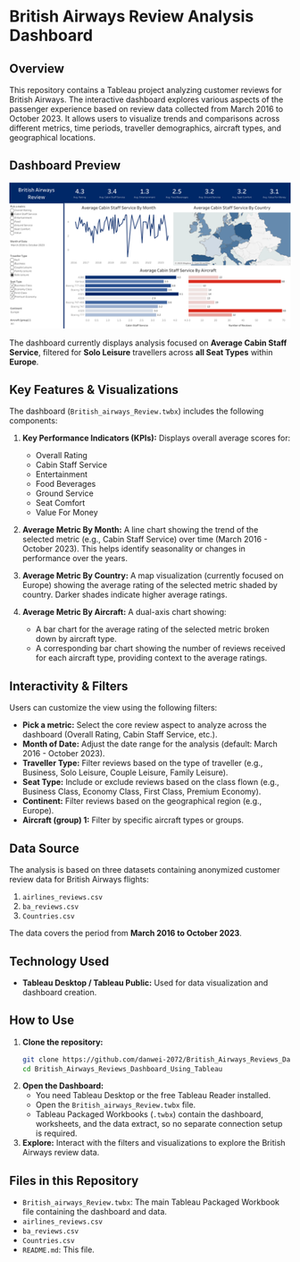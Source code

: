 # British Airways Review Analysis Dashboard

## Overview

This repository contains a Tableau project analyzing customer reviews for British Airways. The interactive dashboard explores various aspects of the passenger experience based on review data collected from March 2016 to October 2023. It allows users to visualize trends and comparisons across different metrics, time periods, traveller demographics, aircraft types, and geographical locations.

## Dashboard Preview

![British Airways Review Dashboard](https://github.com/danwei-2072/British_Airways_Reviews_Dashboard_Using_Tableau/blob/main/British_airways_Review.png)

The dashboard currently displays analysis focused on **Average Cabin Staff Service**, filtered for **Solo Leisure** travellers across **all Seat Types** within **Europe**.

## Key Features & Visualizations

The dashboard (`British_airways_Review.twbx`) includes the following components:

1.  **Key Performance Indicators (KPIs):** Displays overall average scores for:
    *   Overall Rating
    *   Cabin Staff Service
    *   Entertainment
    *   Food Beverages
    *   Ground Service
    *   Seat Comfort
    *   Value For Money

2.  **Average Metric By Month:** A line chart showing the trend of the selected metric (e.g., Cabin Staff Service) over time (March 2016 - October 2023). This helps identify seasonality or changes in performance over the years.

3.  **Average Metric By Country:** A map visualization (currently focused on Europe) showing the average rating of the selected metric shaded by country. Darker shades indicate higher average ratings.

4.  **Average Metric By Aircraft:** A dual-axis chart showing:
    *   A bar chart for the average rating of the selected metric broken down by aircraft type.
    *   A corresponding bar chart showing the number of reviews received for each aircraft type, providing context to the average ratings.

## Interactivity & Filters

Users can customize the view using the following filters:

*   **Pick a metric:** Select the core review aspect to analyze across the dashboard (Overall Rating, Cabin Staff Service, etc.).
*   **Month of Date:** Adjust the date range for the analysis (default: March 2016 - October 2023).
*   **Traveller Type:** Filter reviews based on the type of traveller (e.g., Business, Solo Leisure, Couple Leisure, Family Leisure).
*   **Seat Type:** Include or exclude reviews based on the class flown (e.g., Business Class, Economy Class, First Class, Premium Economy).
*   **Continent:** Filter reviews based on the geographical region (e.g., Europe).
*   **Aircraft (group) 1:** Filter by specific aircraft types or groups.

## Data Source

The analysis is based on three datasets containing anonymized customer review data for British Airways flights:

1.  `airlines_reviews.csv`
2.  `ba_reviews.csv`
3.  `Countries.csv`


The data covers the period from **March 2016 to October 2023**.

## Technology Used

*   **Tableau Desktop / Tableau Public:** Used for data visualization and dashboard creation.

## How to Use

1.  **Clone the repository:**
    ```bash
    git clone https://github.com/danwei-2072/British_Airways_Reviews_Dashboard_Using_Tableau
    cd British_Airways_Reviews_Dashboard_Using_Tableau
    ```
2.  **Open the Dashboard:**
    *   You need Tableau Desktop or the free Tableau Reader installed.
    *   Open the `British_airways_Review.twbx` file.
    *   Tableau Packaged Workbooks (`.twbx`) contain the dashboard, worksheets, and the data extract, so no separate connection setup is required.
3.  **Explore:** Interact with the filters and visualizations to explore the British Airways review data.

## Files in this Repository

*   `British_airways_Review.twbx`: The main Tableau Packaged Workbook file containing the dashboard and data.
*   `airlines_reviews.csv`
*   `ba_reviews.csv`
*   `Countries.csv`
*   `README.md`: This file.

